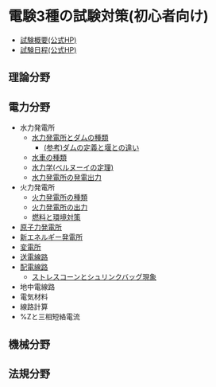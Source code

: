 # 電験3種の試験対策(初心者向け)

- [試験概要(公式HP)](https://www.shiken.or.jp/examination/e-chief03.html)
- [試験日程(公式HP)](https://www.shiken.or.jp/schedule/)

## 理論分野


## 電力分野

- 水力発電所
    - [水力発電所とダムの種類](./denryoku/1-1-suiryoku-dam.md)
        - [(参考)ダムの定義と堰との違い](./denryoku/1-1-1-suiryoku-sanko-dam-history.md)
    - [水車の種類](./denryoku/1-2-suiryoku-suisha.md)
    - [水力学(ベルヌーイの定理)](./denryoku/1-3-suiryoku-suirikigaku.md)
    - [水力発電所の発電出力](./denryoku/1-4-suiryoku-hatsuden.md)
- 火力発電所
    - [火力発電所の種類](./denryoku/2-1-karyoku-shurui.md)
    - [火力発電所の出力](./denryoku/2-2-karyoku-shutsuryoku.md)
    - [燃料と環境対策](./denryoku/2-3-karyoku-nenryo-kankyo.md)
- [原子力発電所](./denryoku/3-1-nuclear-power.md)
- [新エネルギー発電所](./denryoku/4-1-new-energy.md)
- [変電所](./denryoku/5-1-substation.md)
- [送電線路](./denryoku/6-1-sodensenro.md)
- [配電線路](./denryoku/7-1-haidensenro.md)
    - [ストレスコーンとシュリンクバッグ現象](./denryoku/7-2-shrink-back-stress-cone.md)
- 地中電線路
- 電気材料
- 線路計算
- %Zと三相短絡電流

## 機械分野



## 法規分野



